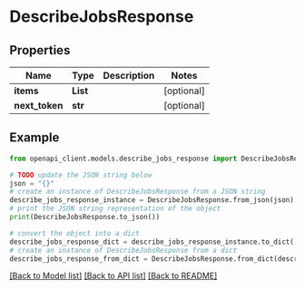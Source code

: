 # DescribeJobsResponse


## Properties

Name | Type | Description | Notes
------------ | ------------- | ------------- | -------------
**items** | **List** |  | [optional] 
**next_token** | **str** |  | [optional] 

## Example

```python
from openapi_client.models.describe_jobs_response import DescribeJobsResponse

# TODO update the JSON string below
json = "{}"
# create an instance of DescribeJobsResponse from a JSON string
describe_jobs_response_instance = DescribeJobsResponse.from_json(json)
# print the JSON string representation of the object
print(DescribeJobsResponse.to_json())

# convert the object into a dict
describe_jobs_response_dict = describe_jobs_response_instance.to_dict()
# create an instance of DescribeJobsResponse from a dict
describe_jobs_response_from_dict = DescribeJobsResponse.from_dict(describe_jobs_response_dict)
```
[[Back to Model list]](../README.md#documentation-for-models) [[Back to API list]](../README.md#documentation-for-api-endpoints) [[Back to README]](../README.md)


